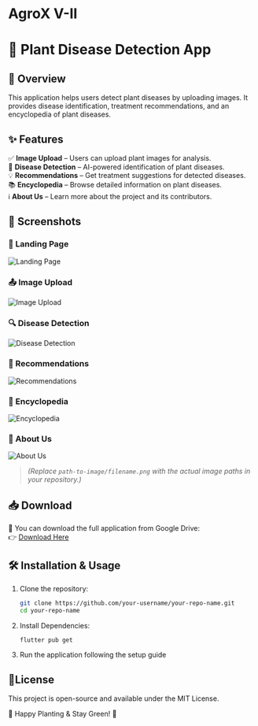 # AgroX V-II
# 🌿 Plant Disease Detection App  

## 🚀 Overview  
This application helps users detect plant diseases by uploading images. It provides disease identification, treatment recommendations, and an encyclopedia of plant diseases.  

## ✨ Features  
✅ **Image Upload** – Users can upload plant images for analysis.  
🤖 **Disease Detection** – AI-powered identification of plant diseases.  
💡 **Recommendations** – Get treatment suggestions for detected diseases.  
📚 **Encyclopedia** – Browse detailed information on plant diseases.  
ℹ️ **About Us** – Learn more about the project and its contributors.  

## 📸 Screenshots  
### 🏡 Landing Page  
![Landing Page](path-to-image/landing-page.png)  

### 📤 Image Upload  
![Image Upload](path-to-image/image-upload.png)  

### 🔍 Disease Detection  
![Disease Detection](path-to-image/disease-detection.png)  

### 💊 Recommendations  
![Recommendations](path-to-image/recommendations.png)  

### 📖 Encyclopedia  
![Encyclopedia](path-to-image/encyclopedia.png)  

### 👥 About Us  
![About Us](path-to-image/about-us.png)  

> *(Replace `path-to-image/filename.png` with the actual image paths in your repository.)*  

## 📥 Download  
📂 You can download the full application from Google Drive:  
👉 [Download Here]([your-google-drive-link](https://drive.google.com/file/d/1oCdinBih9A3W5i2Tq5WwDHPmwtOjqbTO/view?usp=sharing))  

## 🛠 Installation & Usage  
1. Clone the repository:  
   ```sh
   git clone https://github.com/your-username/your-repo-name.git
   cd your-repo-name
2. Install Dependencies:
   ```sh
   flutter pub get
 3. Run the application following the setup guide

## 📜License

This project is open-source and available under the MIT License.

🌱 Happy Planting & Stay Green! 🌿
